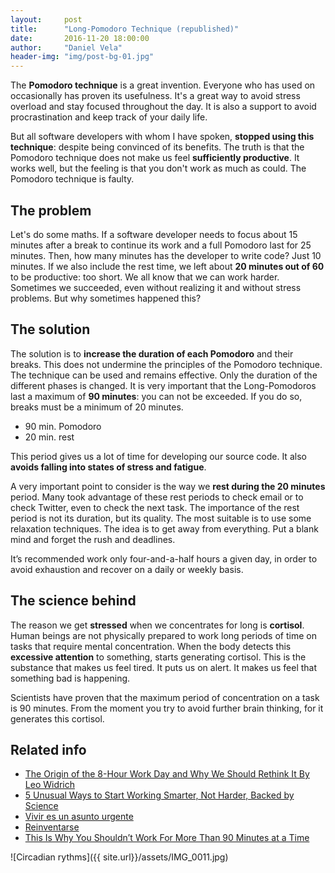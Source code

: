 ```yaml
---
layout:     post
title:      "Long-Pomodoro Technique (republished)"
date:       2016-11-20 18:00:00
author:     "Daniel Vela"
header-img: "img/post-bg-01.jpg"
---
```



The **Pomodoro technique** is a great invention. Everyone who has used on occasionally has proven its usefulness. It's a great way to avoid stress overload and stay focused throughout the day. It is also a support to avoid procrastination and keep track of your daily life.

But all software developers with whom I have spoken, **stopped using this technique**: despite being convinced of its benefits. The truth is that the Pomodoro technique does not make us feel **sufficiently productive**. It works well, but the feeling is that you don't work as much as could. The Pomodoro technique is faulty.

## The problem

Let's do some maths. If a software developer needs to focus about 15 minutes after a break to continue its work and a full Pomodoro last for 25 minutes. Then, how many minutes has the developer to write code? Just 10 minutes. If we also include the rest time, we left about **20 minutes out of 60** to be productive: too short. We all know that we can work harder. Sometimes we succeeded, even without realizing it and without stress problems. But why sometimes happened this?

## The solution 

The solution is to **increase the duration of each Pomodoro** and their breaks. This does not undermine the principles of the Pomodoro technique. The technique can be used and remains effective. Only the duration of the different phases is changed. It is very important that the Long-Pomodoros last a maximum of **90 minutes**: you can not be exceeded. If you do so, breaks must be a minimum of 20 minutes.

* 90 min. Pomodoro
* 20 min. rest

This period gives us a lot of time for developing our source code. It also **avoids falling into states of stress and fatigue**.

A very important point to consider is the way we **rest during the 20 minutes** period. Many took advantage of these rest periods to check email or to check Twitter, even to check the next task. The importance of the rest period is not its duration, but its quality. The most suitable is to use some relaxation techniques. The idea is to get away from everything. Put a blank mind and forget the rush and deadlines.

It’s recommended work only four-and-a-half hours a given day, in order to avoid exhaustion and recover on a daily or weekly basis.

## The science behind

The reason we get **stressed** when we concentrates for long is **cortisol**. Human beings are not physically prepared to work long periods of time on tasks that require mental concentration. When the body detects this **excessive attention** to something, starts generating cortisol. This is the substance that makes us feel tired. It puts us on alert. It makes us feel that something bad is happening.

Scientists have proven that the maximum period of concentration on a task is 90 minutes. From the moment you try to avoid further brain thinking, for it generates this cortisol.

## Related info

- [The Origin of the 8-Hour Work Day and Why We Should Rethink It By Leo Widrich](https://blog.bufferapp.com/optimal-work-time-how-long-should-we-work-every-day-the-science-of-mental-strength)
- [5 Unusual Ways to Start Working Smarter, Not Harder, Backed by Science](https://blog.bufferapp.com/5-ways-to-get-more-done-by-working-smarter-not-harder)
- [Vivir es un asunto urgente](http://www.amazon.es/Vivir-es-un-asunto-urgente-ebook/dp/B008U4XE2E/ref=sr_1_1?ie=UTF8&qid=1432105788&sr=8-1&keywords=vivir+es+un+asunto+urgente)
- [Reinventarse](http://www.amazon.es/Reinventarse-Actual-Mario-Alonso-Puig-ebook/dp/B00HRY023M/ref=sr_1_1?ie=UTF8&qid=1432105798&sr=8-1&keywords=reinventarse)
- [This Is Why You Shouldn’t Work For More Than 90 Minutes at a Time](http://www.payscale.com/career-news/2016/11/never-work-longer-ninety-minutes-time)


![Circadian rythms]({{ site.url}}/assets/IMG_0011.jpg)